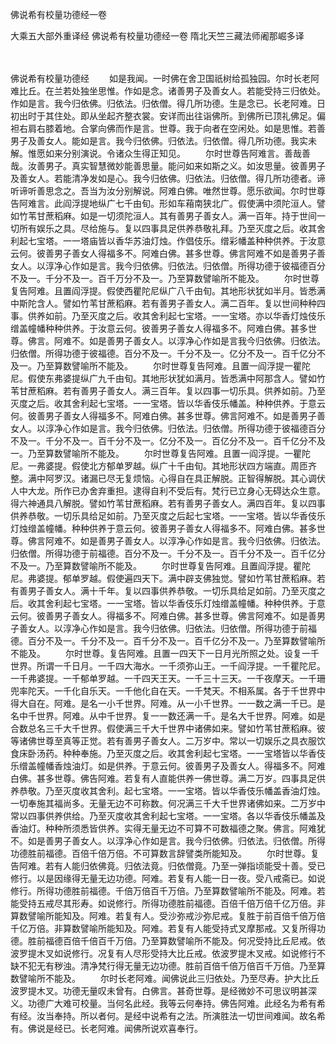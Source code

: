 佛说希有校量功德经一卷


大乘五大部外重译经
佛说希有校量功德经一卷
隋北天竺三藏法师阇那崛多译


　　

佛说希有校量功德经
　　如是我闻。一时佛在舍卫国祇树给孤独园。尔时长老阿难比丘。在兰若处独坐思惟。作如是念。诸善男子及善女人。若能受持三归依处。作如是言。我今归依佛。归依法。归依僧。得几所功德。生是念已。长老阿难。日初出时于其住处。即从坐起齐整衣裳。安详而出往诣佛所。到佛所已顶礼佛足。偏袒右肩右膝着地。合掌向佛而作是言。世尊。我于向者在空闲处。如是思惟。若善男子及善女人。能如是言。我今归依佛。归依法。归依僧。得几所功德。我实未解。惟愿如来分别演说。令诸众生得正知见。
　　尔时世尊告阿难言。善哉善哉。汝善男子。真实智慧微妙能善思量。能问如来如斯之义。如汝思量。彼善男子及善女人。若能清净发如是心。我今归依佛。归依法。归依僧。得几所功德者。谛听谛听善思念之。吾当为汝分别解说。阿难白佛。唯然世尊。愿乐欲闻。尔时世尊告阿难言。此阎浮提地纵广七千由旬。形如车葙南狭北广。假使满中须陀洹人。譬如竹苇甘蔗稻麻。如是一切须陀洹人。其有善男子善女人。满一百年。持于世间一切所有娱乐之具。尽给施与。复以四事具足供养恭敬礼拜。乃至灭度之后。收其舍利起七宝塔。一一塔庙皆以香华苏油灯烛。作倡伎乐。缯彩幡盖种种供养。于汝意云何。彼善男子善女人得福多不。阿难白佛。甚多世尊。佛言阿难不如是善男子善女人。以淳净心作如是言。我今归依佛。归依法。归依僧。所得功德于彼福德百分不及一。千分不及一。百千万分不及一。乃至算数譬喻所不能及。
　　尔时世尊复告阿难。且置阎浮提。假使西瞿陀尼纵广八千由旬。其地形状犹如半月。皆悉满中斯陀含人。譬如竹苇甘蔗稻麻。若有善男子善女人。满二百年。复以世间种种四事。供养如前。乃至灭度之后。收其舍利起七宝塔。一一宝塔。亦以华香灯烛伎乐缯盖幢幡种种供养。于汝意云何。彼善男子善女人得福多不。阿难白佛。甚多世尊。佛言。阿难不。如是善男子善女人。以淳净心作如是言我今归依佛。归依法。归依僧。所得功德于彼福德。百分不及一。千分不及一。亿分不及一。百千亿分不及一。乃至算数譬喻所不能及。
　　尔时世尊复告阿难。且置一阎浮提一瞿陀尼。假使东弗婆提纵广九千由旬。其地形状犹如满月。皆悉满中阿那含人。譬如竹苇甘蔗稻麻。若有善男子善女人。满三百年。复以四事一切乐具。供养如前。乃至灭度之后。收其舍利起七宝塔。一一宝塔。皆以华香伎乐幡盖。种种供养。于意云何。彼善男子善女人得福多不。阿难白佛。甚多世尊。佛言阿难不。如是善男子善女人。以淳净心作如是言。我今归依佛。归依法。归依僧。所得功德于彼福德百分不及一。千分不及一。百千分不及一。亿分不及一。百亿分不及一。百千亿分不及一。乃至算数譬喻所不能及。
　　尔时世尊复告阿难。且置一阎浮提。一瞿陀尼。一弗婆提。假使北方郁单罗越。纵广十千由旬。其地形状四方端直。周匝齐整。满中阿罗汉。诸漏已尽无复烦恼。心得自在具正解脱。正智得解脱。其心调伏人中大龙。所作已办舍弃重担。逮得自利不受后有。梵行已立身心无碍达众生意。得六神通具八解脱。譬如竹苇甘蔗稻麻。若有善男子善女人。满四百年。复以四事供养恭敬。一切乐具给足如前。乃至灭度之后起七宝塔。一一宝塔。皆以华香伎乐灯烛缯盖幢幡。种种供养于意云何。彼善男子善女人得福多不。阿难白佛。甚多世尊。佛言阿难不。如是善男子善女人。以淳净心作如是言。我今归依佛。归依法。归依僧。所得功德于前福德。百分不及一。千分不及一。百千分不及一。百千亿分不及一。乃至算数譬喻所不能及。
　　尔时世尊复告阿难。且置阎浮提。瞿陀尼。弗婆提。郁单罗越。假使遍四天下。满中辟支佛独觉。譬如竹苇甘蔗稻麻。若有善男子善女人。满十千年。复以四事供养恭敬。一切乐具给足如前。乃至灭度之后。收其舍利起七宝塔。一一宝塔。皆以华香伎乐灯烛缯盖幢幡。种种供养。于意云何。彼善男子善女人。得福多不。阿难白佛。甚多世尊。佛言阿难不。如是善男子善女人。以淳净心作如是言。我今归依佛。归依法。归依僧。所得功德于前福德。百分不及一。千分不及一。百千分不及一。百千亿分不及一。乃至算数譬喻所不能及。
　　尔时世尊。复告阿难。且置一四天下一日月光所照之处。设复一千世界。所谓一千日月。一千四大海水。一千须弥山王。一千阎浮提。一千瞿陀尼。一千弗婆提。一千郁单罗越。一千四天王天。一千三十三天。一千夜摩天。一千珊兜率陀天。一千化自乐天。一千他化自在天。一千梵天。不相系属。各于千世界中得大自在。阿难。是名一小千世界。阿难。从一小千世界。一一数之满一千已。是名中千世界。阿难。从中千世界。复一一数还满一千。是名大千世界。阿难。如是合数总名三千大千世界。假使满三千大千世界中诸佛如来。譬如竹苇甘蔗稻麻。彼等诸佛世尊至真等正觉。若有善男子善女人。二万岁中。常以一切娱乐之具衣服饮食床卧汤药。种种奉施。乃至灭度之后。收其舍利起七宝塔。一一宝塔皆以华香伎乐缯盖幢幡香烛油灯。如是供养。于意云何。彼善男子及善女人。得福多不。阿难白佛。甚多世尊。佛告阿难。若复有人直能供养一佛世尊。满二万岁。四事具足供养恭敬。乃至灭度收其舍利。起七宝塔。一一宝塔。皆以华香伎乐幡盖香油灯烛。一切奉施其福尚多。无量无边不可称数。何况满三千大千世界诸佛如来。二万岁中常以四事供养供给。乃至灭度收其舍利起七宝塔。一一宝塔。各以华香伎乐幡盖及香油灯。种种所须悉皆供养。实得无量无边不可算不可数福德之聚。佛言。阿难犹不。如是善男子善女人。以淳净心作如是言。我今归依佛。归依法。归依僧。所得功德胜前福德。百倍千倍万倍。不可算数言辞譬类所能知及。
　　尔时世尊。复告阿难。若有人能归依佛竟。归依法竟。归依僧竟。乃至一弹指顷能受十善。受已修行。以是因缘得无量无边功德。阿难。若复有人能一日一夜。受八戒斋已。如说修行。所得功德胜前福德。千倍万倍百千万倍。乃至算数譬喻所不能及。阿难。若能受持五戒尽其形寿。如说修行。所得功德胜前福德。百倍千倍万倍千亿万倍。非算数譬喻所能知及。阿难。若复有人。受沙弥戒沙弥尼戒。复胜于前百倍千倍万倍千亿万倍。非算数譬喻所能知及。阿难。若复有人能受持式叉摩那戒。又复所得功德。胜前福德百倍千倍百千万倍。乃至算数譬喻所不能及。何况受持比丘尼戒。依波罗提木叉如说修行。况复有人尽形受持大比丘戒。依波罗提木叉戒。如说修行不缺不犯无有秽浊。清净梵行得无量无边功德。胜前百倍千倍万倍百千万倍。乃至算数譬喻所不能及。
　　尔时长老阿难。闻佛说此三归依处。乃至尽寿。护大比丘波罗提木叉。功德无量叹未曾有。白佛言。甚奇世尊。是经微妙不可思议明甚深义。功德广大难可校量。当何名此经。我等云何奉持。佛告阿难。此经名为希有希有经。汝当奉持。所以者何。是经中说希有之法。所演胜法一切世间难闻。故名希有。佛说是经已。长老阿难。闻佛所说欢喜奉行。


